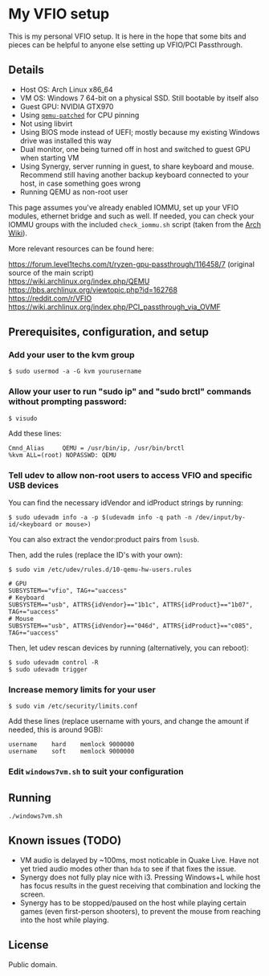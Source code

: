 # My VFIO setup

This is my personal VFIO setup. It is here in the hope that some bits and
pieces can be helpful to anyone else setting up VFIO/PCI Passthrough.

## Details

* Host OS: Arch Linux x86_64
* VM OS: Windows 7 64-bit on a physical SSD. Still bootable by itself also
* Guest GPU: NVIDIA GTX970
* Using [`qemu-patched`](https://aur.archlinux.org/packages/qemu-patched/) for CPU pinning
* Not using libvirt
* Using BIOS mode instead of UEFI; mostly because my existing Windows drive was installed this way
* Dual monitor, one being turned off in host and switched to guest GPU when starting VM
* Using Synergy, server running in guest, to share keyboard and mouse. Recommend still having another backup keyboard connected to your host, in case something goes wrong
* Running QEMU as non-root user

This page assumes you've already enabled IOMMU, set up your VFIO modules, ethernet bridge and such as well.
If needed, you can check your IOMMU groups with the included `check_iommu.sh` script (taken from the [Arch Wiki](https://wiki.archlinux.org/index.php/PCI_passthrough_via_OVMF#Ensuring_that_the_groups_are_valid)).

More relevant resources can be found here:

https://forum.level1techs.com/t/ryzen-gpu-passthrough/116458/7 (original source of the main script)  
https://wiki.archlinux.org/index.php/QEMU  
https://bbs.archlinux.org/viewtopic.php?id=162768  
https://reddit.com/r/VFIO  
https://wiki.archlinux.org/index.php/PCI_passthrough_via_OVMF  


## Prerequisites, configuration, and setup

### Add your user to the kvm group

```
$ sudo usermod -a -G kvm yourusername
```

### Allow your user to run "sudo ip" and "sudo brctl" commands **without** prompting password:

```
$ visudo
```

Add these lines:

```
Cmnd_Alias     QEMU = /usr/bin/ip, /usr/bin/brctl
%kvm ALL=(root) NOPASSWD: QEMU
```

### Tell udev to allow non-root users to access VFIO and specific USB devices

You can find the necessary idVendor and idProduct strings by running:

```
$ sudo udevadm info -a -p $(udevadm info -q path -n /dev/input/by-id/<keyboard or mouse>)
```

You can also extract the vendor:product pairs from `lsusb`.

Then, add the rules (replace the ID's with your own):

```
$ sudo vim /etc/udev/rules.d/10-qemu-hw-users.rules
```

```
# GPU
SUBSYSTEM=="vfio", TAG+="uaccess"
# Keyboard
SUBSYSTEM=="usb", ATTRS{idVendor}=="1b1c", ATTRS{idProduct}=="1b07", TAG+="uaccess"
# Mouse
SUBSYSTEM=="usb", ATTRS{idVendor}=="046d", ATTRS{idProduct}=="c085", TAG+="uaccess"
```

Then, let udev rescan devices by running (alternatively, you can reboot):

```
$ sudo udevadm control -R
$ sudo udevadm trigger
```

### Increase memory limits for your user

```
$ sudo vim /etc/security/limits.conf
```

Add these lines (replace username with yours, and change the amount if needed, this is around 9GB):

```
username	hard	memlock	9000000
username	soft	memlock	9000000
```

### Edit `windows7vm.sh` to suit your configuration


## Running

```
./windows7vm.sh
```

## Known issues (TODO)

* VM audio is delayed by ~100ms, most noticable in Quake Live. Have not yet tried audio modes other than `hda` to see if that fixes the issue.
* Synergy does not fully play nice with i3. Pressing Windows+L while host has focus results in the guest receiving that combination and locking the screen.
* Synergy has to be stopped/paused on the host while playing certain games (even first-person shooters), to prevent the mouse from reaching into the host while playing.


## License

Public domain.
